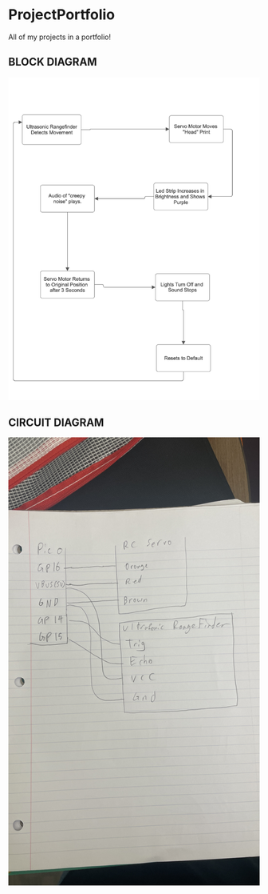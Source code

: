 # ProjectPortfolio
All of my projects in a portfolio!


<h2> BLOCK DIAGRAM </h2>
<img src="BlockDiagram.png" alt="blockDiagram" width="600"/>

<h2> CIRCUIT DIAGRAM </h2>
<img src="CircuitDiagram.jpg" alt="blockDiagram" width="600"/>
